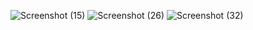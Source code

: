 ![Screenshot (15)](https://github.com/ljuntyg/rereground/assets/112628828/d62f40a9-9291-4049-b3d6-5686cec00ddb)
![Screenshot (26)](https://github.com/ljuntyg/playground/assets/112628828/f7753c0c-e9d3-4c71-9c02-2ac890554008)
![Screenshot (32)](https://github.com/ljuntyg/playground/assets/112628828/3c285778-5118-4f4f-93b1-78040ffd0895)
